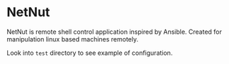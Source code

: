 # NetNut

NetNut is remote shell control application inspired by Ansible. Created for
manipulation linux based machines remotely.

Look into `test` directory to see example of configuration.
